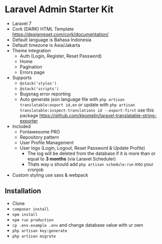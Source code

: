 # Laravel Admin Starter Kit

- Laravel 7
- Cork (DARK) HTML Template https://designreset.com/cork/documentation/
- Default language is Bahasa Indonesia
- Default timezone is Asia/Jakarta
- Theme integration
    - Auth (Login, Register, Reset Password)
    - Home
    - Pagination
    - Errors page
- Supports
    - `@stack('styles')`
    - `@stack('scripts')`
    - Bugsnag error reporting
    - Auto generate json language file with `php artisan translatable:export id,en` or update with `php artisan translatable:inspect-translations id --export-first` use this package https://github.com/kkomelin/laravel-translatable-string-exporter
- Included
    - Fontawesome PRO
    - Repository pattern
    - User Profile Management
    - User logs (Login, Logout, Reset Password & Update Profile)
        - The log will be deleted from the database if it is more than or equal to **3 months** (via Laravel Scheduler)
        - Thats way u should add `php artisan schedule:run` into your cronjob
- Custom styling use sass & webpack


## Installation

- Clone
- `composer install`
- `npm install`
- `npm run production`
- `cp .env.example .env` and change database value with ur own
- `php artisan key:generate`
- `php artisan migrate`
